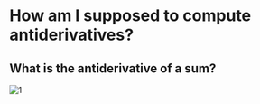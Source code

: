 # How am I supposed to compute antiderivatives?
## What is the antiderivative of a sum?
![1](https://d.pr/mkMR+)
